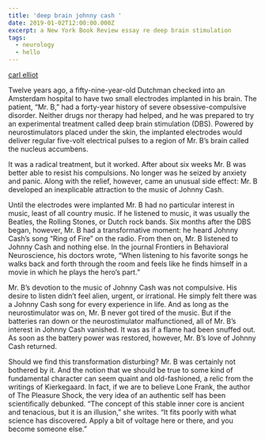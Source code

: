 ```yaml
---
title: 'deep brain johnny cash '
date: 2019-01-02T12:00:00.000Z
excerpt: a New York Book Review essay re deep brain stimulation
tags:
  - neurology
  - hello
---
```


[carl elliot](https://www.nybooks.com/articles/2019/02/07/robert-heath-deep-brain-happiness/)


Twelve years ago, a fifty-nine-year-old Dutchman checked into an Amsterdam hospital to have two small electrodes implanted in his brain. The patient, “Mr. B,” had a forty-year history of severe obsessive-compulsive disorder. Neither drugs nor therapy had helped, and he was prepared to try an experimental treatment called deep brain stimulation (DBS). Powered by neurostimulators placed under the skin, the implanted electrodes would deliver regular five-volt electrical pulses to a region of Mr. B’s brain called the nucleus accumbens.

It was a radical treatment, but it worked. After about six weeks Mr. B was better able to resist his compulsions. No longer was he seized by anxiety and panic. Along with the relief, however, came an unusual side effect: Mr. B developed an inexplicable attraction to the music of Johnny Cash.

Until the electrodes were implanted Mr. B had no particular interest in music, least of all country music. If he listened to music, it was usually the Beatles, the Rolling Stones, or Dutch rock bands. Six months after the DBS began, however, Mr. B had a transformative moment: he heard Johnny Cash’s song “Ring of Fire” on the radio. From then on, Mr. B listened to Johnny Cash and nothing else. In the journal Frontiers in Behavioral Neuroscience, his doctors wrote, “When listening to his favorite songs he walks back and forth through the room and feels like he finds himself in a movie in which he plays the hero’s part.”

Mr. B’s devotion to the music of Johnny Cash was not compulsive. His desire to listen didn’t feel alien, urgent, or irrational. He simply felt there was a Johnny Cash song for every experience in life. And as long as the neurostimulator was on, Mr. B never got tired of the music. But if the batteries ran down or the neurostimulator malfunctioned, all of Mr. B’s interest in Johnny Cash vanished. It was as if a flame had been snuffed out. As soon as the battery power was restored, however, Mr. B’s love of Johnny Cash returned.

Should we find this transformation disturbing? Mr. B was certainly not bothered by it. And the notion that we should be true to some kind of fundamental character can seem quaint and old-fashioned, a relic from the writings of Kierkegaard. In fact, if we are to believe Lone Frank, the author of The Pleasure Shock, the very idea of an authentic self has been scientifically debunked. “The concept of this stable inner core is ancient and tenacious, but it is an illusion,” she writes. “It fits poorly with what science has discovered. Apply a bit of voltage here or there, and you become someone else.”
